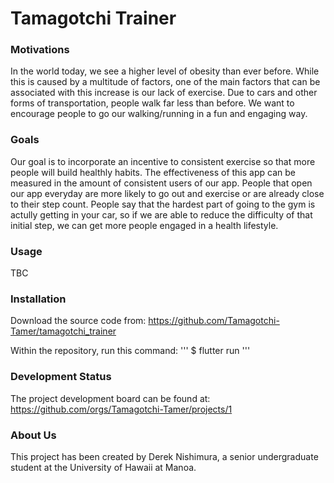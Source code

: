# Tamagotchi Trainer

### Motivations
In the world today, we see a higher level of obesity than ever before. While this is caused by a multitude of factors, one of the main factors that can be associated with this increase is our lack of exercise. Due to cars and other forms of transportation, people walk far less than before. We want to encourage people to go our walking/running in a fun and engaging way.

### Goals
Our goal is to incorporate an incentive to consistent exercise so that more people will build healthly habits. The effectiveness of this app can be measured in the amount of consistent users of our app. People that open our app everyday are more likely to go out and exercise or are already close to their step count. People say that the hardest part of going to the gym is actully getting in your car, so if we are able to reduce the difficulty of that initial step, we can get more people engaged in a health lifestyle.

### Usage
TBC

### Installation
Download the source code from: https://github.com/Tamagotchi-Tamer/tamagotchi_trainer

Within the repository, run this command:
'''
$ flutter run
'''

### Development Status
The project development board can be found at: https://github.com/orgs/Tamagotchi-Tamer/projects/1

### About Us
This project has been created by Derek Nishimura, a senior undergraduate student at the University of Hawaii at Manoa.

